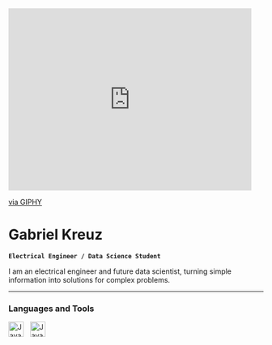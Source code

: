 <iframe src="https://giphy.com/embed/3oKIPEqDGUULpEU0aQ" width="480" height="360" frameBorder="0" class="giphy-embed" allowFullScreen></iframe><p><a href="https://giphy.com/gifs/cartoon-character-2d-3oKIPEqDGUULpEU0aQ">via GIPHY</a></p>

# Gabriel Kreuz

**`Electrical Engineer / Data Science Student`**

I am an electrical engineer and future data scientist, turning simple information into solutions for complex problems.

---

### Languages and Tools

<img align="left" alt="Javaa" width="30px" style="padding-right:10px;" src="https://cdn.jsdelivr.net/gh/devicons/devicon/icons/python/python-original.svg"/>
<img align="left" alt="Javaa" width="30px" style="padding-right:10px;" src="https://cdn.jsdelivr.net/gh/devicons/devicon/icons/matlab/matlab-original.svg" />
          
